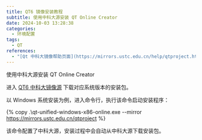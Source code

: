 ```yaml
---
title: QT6 镜像安装教程
subtitle: 使用中科大源安装 QT Online Creator
date: 2024-10-03 13:28:38
categories:
  - 环境配置
tags:
  - QT
references:
  - "[Qt 中科大镜像帮助页面](https://mirrors.ustc.edu.cn/help/qtproject.html)"
---
```


<p id='brief'>使用中科大源安装 QT Online Creator</p>

<!-- more -->
<script>document.getElementById('brief').remove();</script>

进入 [QT6 中科大镜像源](https://mirrors.ustc.edu.cn/qtproject/official_releases/online_installers/) 下载对应系统版本的安装包。

以 Windows 系统安装为例，进入命令行，执行该命令启动安装程序：

{% copy .\qt-unified-windows-x86-online.exe --mirror https://mirrors.ustc.edu.cn/qtproject %}

该命令配置了中科大源，安装过程中会自动从中科大源下载安装包。